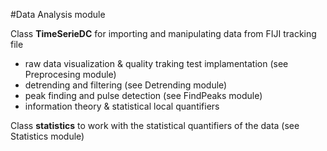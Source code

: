 #Data Analysis module

Class **TimeSerieDC** for importing and manipulating data from FIJI tracking file
 - raw data visualization & quality traking test implamentation (see Preprocesing module)
 - detrending and filtering (see Detrending module)
 - peak finding and pulse detection (see FindPeaks module)
 - information theory & statistical local quantifiers
 
Class **statistics** to work with the statistical quantifiers of the data (see Statistics module)
